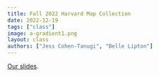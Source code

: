 ```yaml
---
title: Fall 2022 Harvard Map Collection 
date: 2022-12-19
tags: ["class"]
image: a-gradient1.png
layout: class
authors: ["Jess Cohen-Tanugi", "Belle Lipton"]
---
```


[Our slides](https://docs.google.com/presentation/d/1Dx3xOO3MgzbJBVH7GPMnUmYLuAZG8P5CXML7XPUNiPo/edit#slide=id.p).
